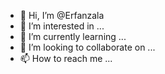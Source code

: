 - 👋 Hi, I’m @Erfanzala
- 👀 I’m interested in ...
- 🌱 I’m currently learning ...
- 💞️ I’m looking to collaborate on ...
- 📫 How to reach me ...

<!---
Erfanzala/Erfanzala is a ✨ special ✨ repository because its `README.md` (this file) appears on your GitHub profile.
You can click the Preview link to take a look at your changes.
--->
